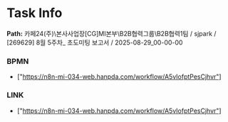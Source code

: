# Task Info

**Path:** 카페24(주)\본사사업장\[CG]MI본부\B2B협력그룹\B2B협력1팀 / sjpark / [269629] 8월 5주차_ 초도미팅 보고서 / 2025-08-29_00-00-00

### BPMN
- ["https://n8n-mi-034-web.hanpda.com/workflow/A5vIofptPesCjhvr"]

### LINK
- ["https://n8n-mi-034-web.hanpda.com/workflow/A5vIofptPesCjhvr"]

